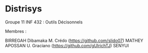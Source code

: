 # Distrisys

Groupe 11 INF 432 : Outils Décisonnels

Membres :

BIRREGAH Dibamaka M. Crédo (https://github.com/slido07)
MATHEY APOSSAN U. Graciano (https://github.com/gUlrichTJ)
SENYUI
